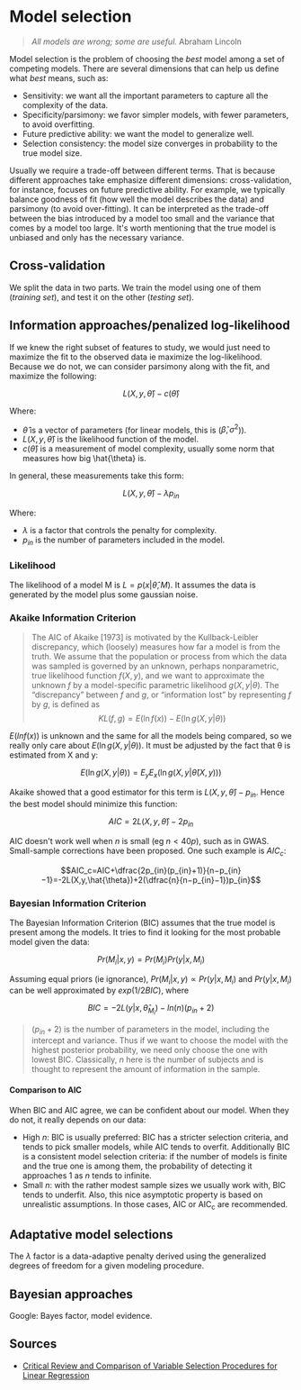 <script type="text/x-mathjax-config">
  MathJax.Hub.Config({
    TeX: {
      equationNumbers: {
        autoNumber: "AMS"
      }
    },
    tex2jax: {
      inlineMath: [ ['$','$'] ],
      displayMath: [ ['$$','$$'] ],
      processEscapes: true,
    }
  });
</script>
<script type="text/javascript"
        src="http://cdn.mathjax.org/mathjax/latest/MathJax.js?config=TeX-AMS-MML_HTMLorMML">
</script>

# Model selection

> *All models are wrong; some are useful.* Abraham Lincoln

Model selection is the problem of choosing the *best* model among a set of competing models. There are several dimensions that can help us define what *best* means, such as:

* Sensitivity: we want all the important parameters to capture all the complexity of the data.
* Specificity/parsimony: we favor simpler models, with fewer parameters, to avoid overfitting.
* Future predictive ability: we want the model to generalize well.
* Selection consistency: the model size converges in probability to the true model size.

Usually we require a trade-off between different terms. That is because different approaches take emphasize different dimensions: cross-validation, for instance, focuses on future predictive ability. For example, we typically balance goodness of fit (how well the model describes the data) and parsimony (to avoid over-fitting). It can be interpreted as the trade-off between the bias introduced by a model too small and the variance that comes by a model too large. It's worth mentioning that the true model is unbiased and only has the necessary variance.

## Cross-validation

We split the data in two parts. We train the model using one of them (*training set*), and test it on the other (*testing set*).

## Information approaches/penalized log-likelihood

If we knew the right subset of features to study, we would just need to maximize the fit to the observed data ie maximize the log-likelihood. Because we do not, we can consider parsimony along with the fit, and maximize the following:

$$L(X,y,\hat{\theta})-c(\hat{\theta})$$

Where:

* $\hat{\theta}$ is a vector of parameters (for linear models,
this is ($\hat{β}, σ^{2}$)).
* $L(X,y,\hat{\theta})$ is the likelihood function of the model.
* $c(\hat{\theta})$ is a measurement of model complexity, usually some norm that measures how big \hat{\theta} is.

In general, these measurements take this form:

$$L(X,y,\hat{\theta})-\lambda p_{in}$$

Where:

* $\lambda$ is a factor that controls the penalty for complexity.
* $p_{in}$ is the number of parameters included in the model.

### Likelihood

The likelihood of a model M is $L=p(x|\hat{\theta},M)$. It assumes the data is generated by the model plus some gaussian noise.

### Akaike Information Criterion

> The AIC of Akaike [1973] is motivated by the Kullback-Leibler discrepancy,
which (loosely) measures how far a model is from the truth. We assume
that the population or process from which the data was sampled is governed
by an unknown, perhaps nonparametric, true likelihood function $f(X,y)$,
and we want to approximate the unknown $f$ by a model-specific parametric
likelihood $g(X,y|θ)$. The “discrepancy” between $f$ and $g$, or “information lost”
by representing $f$ by $g$, is defined as
> $$KL(f, g) = E(\ln f(x))− E(\ln g(X,y|θ))$$

$E(lnf(x))$ is unknown and the same for all the models being compared, so we really only care about $E(\ln g(X,y|θ))$. It must be adjusted by the fact that θ is estimated from X and y:

$$E(\ln g(X,y|θ))=E_yE_x(\ln g(X,y|\hat{\theta}(X,y)))$$

Akaike showed that a good estimator for this term is $L(X,y,\hat{\theta})-p_{in}$. Hence the best model should minimize this function:

$$AIC=2L(X,y,\hat{\theta})-2p_{in}$$

AIC doesn't work well when $n$ is small (eg $n < 40p$), such as in GWAS. Small-sample corrections have been proposed. One such example is $AIC_c$:

$$AIC_c=AIC+\dfrac{2p_{in}(p_{in}+1)}{n−p_{in}−1}=-2L(X,y,\hat{\theta})+2(\dfrac{n}{n−p_{in}−1})p_{in}$$

### Bayesian Information Criterion

The Bayesian Information Criterion (BIC) assumes that the true model is present among the models. It tries to find it looking for the most probable model given the data:

$$Pr(M_i|x,y)=Pr(M_i)Pr(y|x,M_i)$$

Assuming equal priors (ie ignorance), $Pr(M_i|x,y)\propto Pr(y|x,M_i)$ and $Pr(y|x,M_i)$ can be well approximated by $exp(1/2BIC)$, where

$$BIC=−2L(y|x,\hat{\theta}_{M_i})−ln(n)(p_{in}+ 2)$$

> $(p_{in}+ 2)$ is the number of parameters in the model, including the intercept and variance. Thus if we want to choose the model with the highest posterior probability, we need only choose the one with lowest BIC. Classically, $n$ here is the number of subjects and is thought to represent the amount of information in the sample.

#### Comparison to AIC

When BIC and AIC agree, we can be confident about our model. When they do not, it really depends on our data:

* High $n$: BIC is usually preferred: BIC has a stricter selection criteria, and tends to pick smaller models, while AIC tends to overfit. Additionally BIC is a consistent model selection criteria: if the number of models is finite and the true one is among them, the probability of detecting it approaches 1 as $n$ tends to infinite.
* Small $n$: with the rather modest sample sizes we usually work with, BIC tends to underfit. Also, this nice asymptotic property is based on unrealistic assumptions. In those cases, AIC or AIC<sub>c</sub> are recommended.

## Adaptative model selections

The $\lambda$ factor is a data-adaptive penalty derived using the generalized degrees of freedom for a given modeling procedure.

## Bayesian approaches

Google: Bayes factor, model evidence.

## Sources

* [Critical Review and Comparison of Variable Selection Procedures for Linear Regression](http://sites.stat.psu.edu/~jdziak/classical.pdf)
